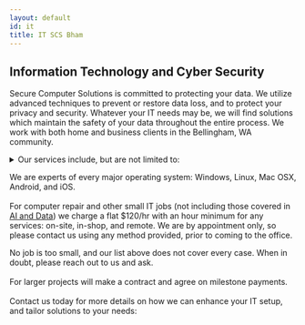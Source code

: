```yaml
---
layout: default
id: it
title: IT SCS Bham 
---
```

<div id="main-content" class="main-content-box"> <div class="main-content">
<h2> Information Technology and Cyber Security </h2>
<p class="main-deets">
Secure Computer Solutions is committed to protecting your data. We utilize advanced techniques to prevent or restore data loss, and to protect your privacy and security. Whatever your IT needs may be, we will find solutions which maintain the safety of your data throughout the entire process. We work with both home and business clients in the Bellingham, WA community.
</p></div></div>

<div class="main-content-box"> <div class="main-content">
<details class="main-deets">
<summary class="main-summary">Our services include, but are not limited to:</summary>
<ul>
  <li>Apple Time Machine Extraction</li>
  <li>Business IT services</li>
  <li>Computer repair</li>
  <li>Custom PC builds
  </li>
  <li>Data backup and recovery
  </li>
  <li>Data security
  </li>
  <li>Data migration
  </li>
  <li>Debugging
  </li>
  <li>Encryption
  </li>
  <li>Endpoint protection
  </li>
  <li>Hardware troubleshooting
  </li>
  <li>Internet Security
  </li>
  <li>IT Consulting
  </li>
  <li>Malware removal and prevention
  </li>
  <li>Media setup
  </li>
  <li>Networking
  </li>
  <li>Network security
  </li>
  <li>Password recovery
  </li>
  <li>Penetration testing
  </li>
  <li>Performance upgrades
  </li>
  <li>Remote access methods (third-party free)
  </li>
  <li>Remote services (third-party free)
  </li>
  <li>Secure communication
  </li>
  <li>Security audit
  </li>
  <li>Systems design
  </li>
  <li>Tracking protection
  </li>
  <li>Virus removal
  </li>
</ul>
</details> </div> </div>

<div class="main-content-box"> <div class="main-content">
<p class="main-deets">
We are experts of every major operating system: Windows, Linux, Mac OSX, Android, and iOS.
<br><br>
For computer repair and other small IT jobs (not including those covered in <a href="ai.html">AI and Data</a>) we charge a flat $120/hr with an hour minimum for any services: on-site, in-shop, and remote. We are by appointment only, so please contact us using any method provided, prior to coming to the office.
</p> </div> </div>

<div class="main-content-box"> <div class="main-content">
<p class="main-deets">
No job is too small, and our list above does not cover every case. When in doubt, please reach out to us and ask.
<br><br>
For larger projects will make a contract and agree on milestone payments.
<br><br>
Contact us today for more details on how we can enhance your IT setup, and tailor solutions to your needs:
</p></div></div>
